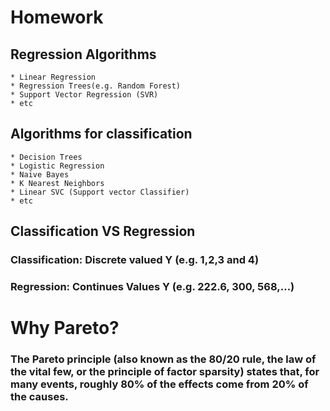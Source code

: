 # Homework 
## Regression Algorithms

    * Linear Regression
    * Regression Trees(e.g. Random Forest)
    * Support Vector Regression (SVR)
    * etc
    
## Algorithms for classification

    * Decision Trees
    * Logistic Regression
    * Naive Bayes
    * K Nearest Neighbors
    * Linear SVC (Support vector Classifier)
    * etc
    
## Classification VS Regression

### Classification: Discrete valued Y (e.g. 1,2,3 and 4)

### Regression: Continues Values Y (e.g. 222.6, 300, 568,…)

# Why Pareto?
### The Pareto principle (also known as the 80/20 rule, the law of the vital few, or the principle of factor sparsity) states that, for many events, roughly 80% of the effects come from 20% of the causes.

